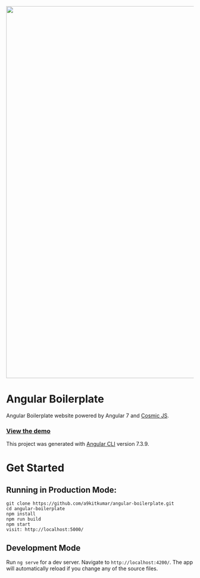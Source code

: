 <img src="https://cosmic-s3.imgix.net/d5fe44a0-a4d9-11e9-8b5b-d776067a01eb-angular-website-boilerplate.png?w=1200" width="1000" />

# Angular Boilerplate
Angular Boilerplate website powered by Angular 7 and [Cosmic JS](https://cosmicjs.com).

### [View the demo](https://angular-boilerplate.herokuapp.com/)

This project was generated with [Angular CLI](https://github.com/angular/angular-cli) version 7.3.9.

# Get Started

## Running in Production Mode:

```
git clone https://github.com/a9kitkumar/angular-boilerplate.git
cd angular-boilerplate
npm install
npm run build
npm start
visit: http://localhost:5000/
```

## Development Mode

Run `ng serve` for a dev server. Navigate to `http://localhost:4200/`. The app will automatically reload if you change any of the source files.
